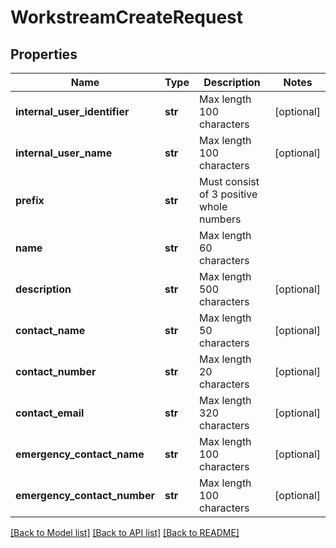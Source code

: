 # WorkstreamCreateRequest

## Properties
Name | Type | Description | Notes
------------ | ------------- | ------------- | -------------
**internal_user_identifier** | **str** | Max length 100 characters | [optional] 
**internal_user_name** | **str** | Max length 100 characters | [optional] 
**prefix** | **str** | Must consist of 3 positive whole numbers | 
**name** | **str** | Max length 60 characters | 
**description** | **str** | Max length 500 characters | [optional] 
**contact_name** | **str** | Max length 50 characters | [optional] 
**contact_number** | **str** | Max length 20 characters | [optional] 
**contact_email** | **str** | Max length 320 characters | [optional] 
**emergency_contact_name** | **str** | Max length 100 characters | [optional] 
**emergency_contact_number** | **str** | Max length 100 characters | [optional] 

[[Back to Model list]](../README.md#documentation-for-models) [[Back to API list]](../README.md#documentation-for-api-endpoints) [[Back to README]](../README.md)

